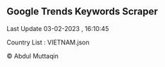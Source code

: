 

## Google Trends Keywords Scraper 
 
Last Update 03-02-2023 , 16:10:45

Country List :
VIETNAM.json



© Abdul Muttaqin 
